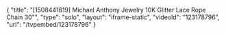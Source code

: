 {
    "title": "[1508441819] Michael Anthony Jewelry 10K Glitter Lace Rope Chain 30\"",
    "type": "solo",
    "layout": "iframe-static",
    "videoId": "123178796",
    "url": "\/tvpembed\/123178796"
}
